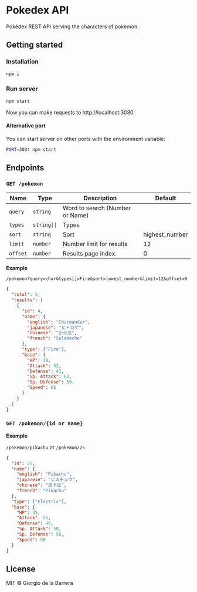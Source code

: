 # Pokedex API

Pokédex REST API serving the characters of pokemon.

## Getting started

### Installation

```sh
npm i
```

### Run server

```sh
npm start
```

Now you can make requests to http://localhost:3030

#### Alternative port

You can start server on other ports with the environment variable:

```sh
PORT=3034 npm start
```


## Endpoints

### `GET /pokemon`


| Name     | Type       | Description                     | Default        |
| -------- | ---------- | ------------------------------- | -------------- |
| `query`  | `string`   | Word to search (Number or Name) |                |
| `types`  | `string[]` | Types                           |                |
| `sort`   | `string`   | Sort                            | highest_number | a_z | z_a) | lowest_number |
| `limit`  | `number`   | Number limit for results        | 12             |
| `offset` | `number`   | Results page index.             | 0              |

**Example**

`/pokemon?query=char&types[]=Fire&sort=lowest_number&limit=12&offset=0`

```json
{
  "total": 5,
  "results": [
    {
      "id": 4,
      "name": {
        "english": "Charmander",
        "japanese": "ヒトカゲ",
        "chinese": "小火龙",
        "french": "Salamèche"
      },
      "type": ["Fire"],
      "base": {
        "HP": 39,
        "Attack": 52,
        "Defense": 43,
        "Sp. Attack": 60,
        "Sp. Defense": 50,
        "Speed": 65
      }
    }
  ]
}
```

### `GET /pokemon/{id or name}`

**Example**

`/pokemon/pikachu` or `/pokemon/25`

```json
{
  "id": 25,
  "name": {
    "english": "Pikachu",
    "japanese": "ピカチュウ",
    "chinese": "皮卡丘",
    "french": "Pikachu"
  },
  "type": ["Electric"],
  "base": {
    "HP": 35,
    "Attack": 55,
    "Defense": 40,
    "Sp. Attack": 50,
    "Sp. Defense": 50,
    "Speed": 90
  }
}
```

## License

MIT © Giorgio de la Barrera
